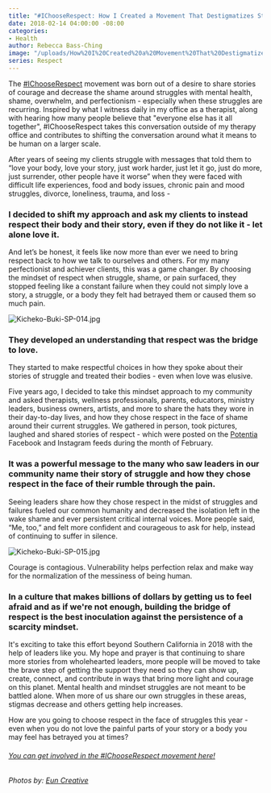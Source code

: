 ```yaml
---
title: "#IChooseRespect: How I Created a Movement That Destigmatizes Struggle"
date: 2018-02-14 04:00:00 -08:00
categories:
- Health
author: Rebecca Bass-Ching
image: "/uploads/How%20I%20Created%20a%20Movement%20That%20Destigmatizes%20Struggle.jpg"
series: Respect
---
```


The [#IChooseRespect](https://www.instagram.com/explore/tags/ichooserespect/) movement was born out of a desire to share stories of courage and decrease the shame around struggles with mental health, shame, overwhelm, and perfectionism  - especially when these struggles are recurring. Inspired by what I witness daily in my office as a therapist, along with hearing how many people believe that "everyone else has it all together", #IChooseRespect takes this conversation outside of my therapy office and contributes to shifting the conversation around what it means to be human on a larger scale.

After years of seeing my clients struggle with messages that told them to “love your body, love your story, just work harder, just let it go, just do more, just surrender, other people have it worse” when they were faced with difficult life experiences, food and body issues, chronic pain and mood struggles, divorce, loneliness, trauma, and loss -

### I decided to shift my approach and ask my clients to instead respect their body and their story, even if they do not like it - let alone love it.

And let’s be honest, it feels like now more than ever we need to bring respect back to how we talk to ourselves and others. For my many perfectionist and achiever clients, this was a game changer. By choosing the mindset of respect when struggle, shame, or pain surfaced, they stopped feeling like a constant failure when they could not simply love a story, a struggle, or a body they felt had betrayed them or caused them so much pain.

![Kicheko-Buki-SP-014.jpg](/uploads/Kicheko-Buki-SP-014.jpg)

### They developed an understanding that respect was the bridge to love.

They started to make respectful choices in how they spoke about their stories of struggle and treated their bodies - even when love was elusive.

Five years ago, I decided to take this mindset approach to my community and asked therapists, wellness professionals, parents, educators, ministry leaders, business owners, artists, and more to share the hats they wore in their day-to-day lives, and how they chose respect in the face of shame around their current struggles. We gathered in person, took pictures, laughed and shared stories of respect - which were posted on the [Potentia](https://potentiatherapy.com/) Facebook and Instagram feeds during the month of February.

### It was a powerful message to the many who saw leaders in our community name their story of struggle and how they chose respect in the face of their rumble through the pain.

Seeing leaders share how they chose respect in the midst of struggles and failures fueled our common humanity and decreased the isolation left in the wake shame and ever persistent critical internal voices. More people said, “Me, too,” and felt more confident and courageous to ask for help, instead of continuing to suffer in silence.

![Kicheko-Buki-SP-015.jpg](/uploads/Kicheko-Buki-SP-015.jpg)

Courage is contagious. Vulnerability helps perfection relax and make way for the normalization of the messiness of being human.

### In a culture that makes billions of dollars by getting us to feel afraid and as if we're not enough, building the bridge of respect is the best inoculation against the persistence of a scarcity mindset.

It's exciting to take this effort beyond Southern California in 2018 with the help of leaders like you. My hope and prayer is that continuing to share more stories from wholehearted leaders, more people will be moved to take the brave step of getting the support they need so they can show up, create, connect, and contribute in ways that bring more light and courage on this planet. Mental health and mindset struggles are not meant to be battled alone. When more of us share our own struggles in these areas, stigmas decrease and others getting help increases.

How are you going to choose respect in the face of struggles this year - even when you do not love the painful parts of your story or a body you may feel has betrayed you at times?

###### [You can get involved in the #IChooseRespect movement here!](https://docs.google.com/forms/d/e/1FAIpQLSeVufxIOhFjnOiSvHYXrSb4IIfvtmCYEMVi4Zz2M_VGZuk0XQ/viewform)

*Photos by: [Eun Creative](http://www.euncreative.com/)*